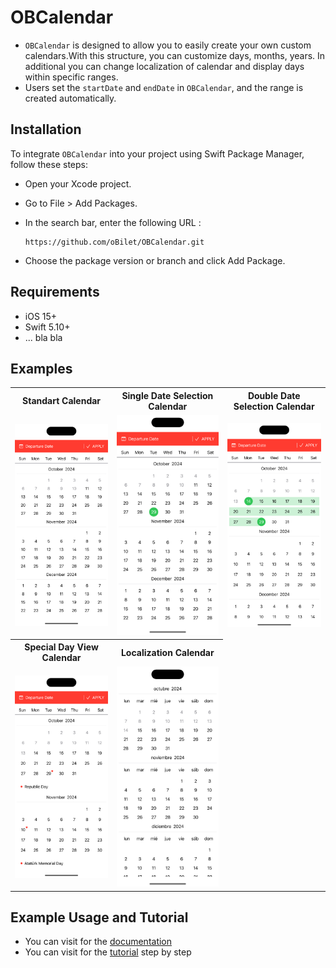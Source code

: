 
# OBCalendar


- `OBCalendar` is designed to allow you to easily create your own custom calendars.With this structure, you can customize days, months, years. In additional you can change localization of calendar and display days within specific ranges.
- Users set the `startDate` and `endDate` in `OBCalendar`, and the range is created automatically.

## Installation
To integrate `OBCalendar` into your project using Swift Package Manager, follow these steps:
- Open your Xcode project.
- Go to File > Add Packages.
- In the search bar, enter the following URL :
  
    ```
    https://github.com/oBilet/OBCalendar.git
    ```
- Choose the package version or branch and click Add Package.


## Requirements
- iOS 15+
- Swift 5.10+
- ... bla bla

## Examples

<div align="center">
  <table>
    <tr>
      <th>Standart Calendar</th>
      <th>Single Date Selection Calendar</th>
      <th>Double Date Selection Calendar</th>
    </tr>
    <tr>
      <td><img width=300 src="https://github.com/developerburakgul/OBCalendarDemoPrivate/blob/main/Sources/OBCalendar/ObiletCalendar.docc/Resources/standartCalendar.png"></td>
      <td><img width=300 src="https://github.com/developerburakgul/OBCalendarDemoPrivate/blob/main/Sources/OBCalendar/ObiletCalendar.docc/Resources/singleDateCalendar.png"></td>
      <td><img width=300 src="https://github.com/developerburakgul/OBCalendarDemoPrivate/blob/main/Sources/OBCalendar/ObiletCalendar.docc/Resources/doubleDateCalendar.png"></td>
    </tr>
     <tr>
        <th>Special Day View Calendar</th>
        <th>Localization Calendar</th>
      </tr>
    <tr>
     <td><img width=300 src="https://github.com/developerburakgul/OBCalendarDemoPrivate/blob/main/Sources/OBCalendar/ObiletCalendar.docc/Resources/specialDayCalendar.png"></td>
      <td><img width=300 src="https://github.com/developerburakgul/OBCalendarDemoPrivate/blob/main/Sources/OBCalendar/ObiletCalendar.docc/Resources/localizationCalendar.png"></td>
    </tr>
  </table>
</div>

## Example Usage and Tutorial
- You can visit for the <a href="https://developerburakgul.github.io/OBCalendarDemoPrivate/documentation/obiletcalendar" target="_blank">documentation</a>
- You can visit for the <a href="https://developerburakgul.github.io/OBCalendarDemoPrivate/tutorials/obiletcalendar" target="_blank">tutorial</a> step by step






